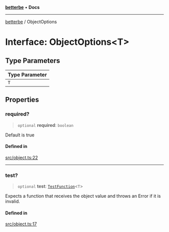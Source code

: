 [**betterbe**](../README.md) • **Docs**

---

[betterbe](../README.md) / ObjectOptions

# Interface: ObjectOptions\<T\>

## Type Parameters

| Type Parameter |
| -------------- |
| `T`            |

## Properties

### required?

> `optional` **required**: `boolean`

Default is true

#### Defined in

[src/object.ts:22](https://github.com/ericvera/betterbe/blob/main/src/object.ts#L22)

---

### test?

> `optional` **test**: [`TestFunction`](../type-aliases/TestFunction.md)\<`T`\>

Expects a function that receives the object value and throws an Error if it
is invalid.

#### Defined in

[src/object.ts:17](https://github.com/ericvera/betterbe/blob/main/src/object.ts#L17)
